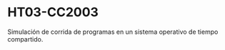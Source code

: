 # HT03-CC2003
Simulación  de  corrida  de  programas  en  un  sistema  operativo  de  tiempo  compartido.
